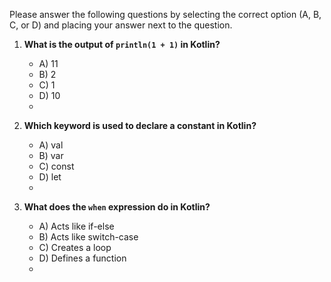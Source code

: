 Please answer the following questions by selecting the correct option (A, B, C, or D) and placing your answer next to the question.

1. **What is the output of `println(1 + 1)` in Kotlin?**
   - A) 11
   - B) 2
   - C) 1
   - D) 10
   -  <!-- Type your answer here -->

2. **Which keyword is used to declare a constant in Kotlin?**
   - A) val
   - B) var
   - C) const
   - D) let
   -  <!-- Type your answer here -->

3. **What does the `when` expression do in Kotlin?**
   - A) Acts like if-else
   - B) Acts like switch-case
   - C) Creates a loop
   - D) Defines a function
   -  <!-- Type your answer here -->

